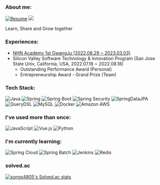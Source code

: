 ### About me:
[![Resume](https://img.shields.io/badge/Resume-000000?style=flat-square&logo=Notion&logoColor=white)](https://harmless-colossus-e1e.notion.site/b298b0dc13cd45959d81b5445feb3467)
<a href="https://velog.io/@songs4805"><img src="https://img.shields.io/badge/Blog-11B48A?style=flat-square&logo=Vimeo&logoColor=white&link=https://velog.io/@songs4805"/></a>

Learn, Share and Grow together

### Experiences:
- [NHN Academy 1st GwangJu (2022.08.29 ~ 2023.03.03)](https://github.com/nhnacademy-1st-gwangju)
- Silicon Valley Software Technology & Innovation Program (San Jose State Univ, California, USA, 2022.07.18 ~ 2022.08.18)
  - Outstanding Performance Award (Personal)
  - Entrepreneurship Award - Grand Prize (Team)

### Tech Stack:

![Java](https://img.shields.io/badge/Java-007396?style=flat-square&logo=Java)
![Spring](https://img.shields.io/badge/Spring-6DB33F?style=flat-square&logo=spring&logoColor=white)
![Spring Boot](http://img.shields.io/badge/Spring%20Boot-6DB33F?style=flat-square&logo=SpringBoot&logoColor=white)
![Spring Security](https://img.shields.io/static/v1?style=flat-square&message=Spring+Security&color=6DB33F&logo=Spring+Security&logoColor=FFFFFF&label=)
![SpringDataJPA](https://img.shields.io/badge/Spring%20Data%20JPA-6DB33F?style=flat&logo=Spring&logoColor=white)
![QueryDSL](http://img.shields.io/badge/QueryDSL-4479A1?style=flat-square&logo=Hibernate&logoColor=white)
![MySQL](http://img.shields.io/badge/MySQL-4479A1?style=flat-square&logo=MySQL&logoColor=white)
![Docker](http://img.shields.io/badge/Docker-2496ED?style=flat-square&logo=Docker&logoColor=white)
![Amazon AWS](http://img.shields.io/badge/Amazon%20AWS-232F3E?style=flat-square&logo=AmazonAWS)

### I've used more than once:
![JavaScript](http://img.shields.io/badge/JavaScript-F7DF1E?style=flat-square&logo=JavaScript&logoColor=white)
![Vue.js](http://img.shields.io/badge/Vue.js-4FC88D?style=flat-square&logo=Vue.js&logoColor=white)
![Python](http://img.shields.io/badge/Python-3776AB?style=flat-square&logo=Python&logoColor=white)

### I'm currently learning:
![Spring Cloud](http://img.shields.io/badge/Spring%20Cloud-6DB33F?style=flat-square&logo=Spring&logoColor=white)
![Spring Batch](http://img.shields.io/badge/Spring%20Batch-6DB33F?style=flat-square&logo=Spring&logoColor=white)
![Jenkins](http://img.shields.io/badge/Jenkins-D24939?style=flat-square&logo=Jenkins&logoColor=white)
![Redis](https://img.shields.io/badge/Redis-DC382D?style=flat-square&logo=Redis&logoColor=white)

<!--
![Kotlin](http://img.shields.io/badge/Kotlin-7F52FF?style=flat-square&logo=Kotlin&logoColor=white)
-->

### solved.ac
[![songs4805's Solved.ac stats](http://mazassumnida.wtf/api/v2/generate_badge?boj=songs4805)](https://solved.ac/songs4805/)
